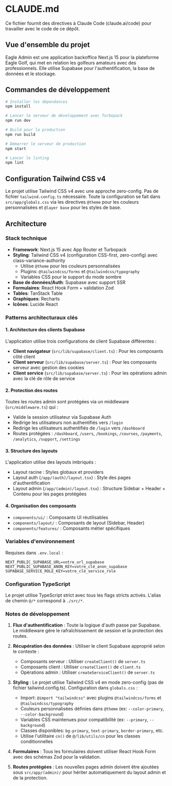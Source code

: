 # CLAUDE.md

Ce fichier fournit des directives à Claude Code (claude.ai/code) pour travailler avec le code de ce dépôt.

## Vue d'ensemble du projet

Eagle Admin est une application backoffice Next.js 15 pour la plateforme Eagle Golf, qui met en relation les golfeurs amateurs avec des professionnels. Elle utilise Supabase pour l'authentification, la base de données et le stockage.

## Commandes de développement

```bash
# Installer les dépendances
npm install

# Lancer le serveur de développement avec Turbopack
npm run dev

# Build pour la production
npm run build

# Démarrer le serveur de production
npm start

# Lancer le linting
npm lint
```

## Configuration Tailwind CSS v4

Le projet utilise Tailwind CSS v4 avec une approche zero-config. Pas de fichier `tailwind.config.ts` nécessaire. Toute la configuration se fait dans `src/app/globals.css` via les directives `@theme` pour les couleurs personnalisées et `@layer base` pour les styles de base.

## Architecture

### Stack technique
- **Framework**: Next.js 15 avec App Router et Turbopack
- **Styling**: Tailwind CSS v4 (configuration CSS-first, zero-config) avec class-variance-authority
  - Utilise `@theme` pour les couleurs personnalisées
  - Plugins: `@tailwindcss/forms` et `@tailwindcss/typography`
  - Variables CSS pour le support du mode sombre
- **Base de données/Auth**: Supabase avec support SSR
- **Formulaires**: React Hook Form + validation Zod
- **Tables**: TanStack Table
- **Graphiques**: Recharts
- **Icônes**: Lucide React

### Patterns architecturaux clés

#### 1. Architecture des clients Supabase
L'application utilise trois configurations de client Supabase différentes :
- **Client navigateur** (`src/lib/supabase/client.ts`) : Pour les composants côté client
- **Client serveur** (`src/lib/supabase/server.ts`) : Pour les composants serveur avec gestion des cookies
- **Client service** (`src/lib/supabase/server.ts`) : Pour les opérations admin avec la clé de rôle de service

#### 2. Protection des routes
Toutes les routes admin sont protégées via un middleware (`src/middleware.ts`) qui :
- Valide la session utilisateur via Supabase Auth
- Redirige les utilisateurs non authentifiés vers `/login`
- Redirige les utilisateurs authentifiés de `/login` vers `/dashboard`
- Routes protégées : `/dashboard`, `/users`, `/bookings`, `/courses`, `/payments`, `/analytics`, `/support`, `/settings`

#### 3. Structure des layouts
L'application utilise des layouts imbriqués :
- Layout racine : Styles globaux et providers
- Layout auth (`/app/(auth)/layout.tsx`) : Style des pages d'authentification
- Layout admin (`/app/(admin)/layout.tsx`) : Structure Sidebar + Header + Contenu pour les pages protégées

#### 4. Organisation des composants
- `components/ui/` : Composants UI réutilisables
- `components/layout/` : Composants de layout (Sidebar, Header)
- `components/features/` : Composants métier spécifiques

### Variables d'environnement

Requises dans `.env.local` :
```
NEXT_PUBLIC_SUPABASE_URL=votre_url_supabase
NEXT_PUBLIC_SUPABASE_ANON_KEY=votre_clé_anon_supabase
SUPABASE_SERVICE_ROLE_KEY=votre_clé_service_role
```

### Configuration TypeScript

Le projet utilise TypeScript strict avec tous les flags stricts activés. L'alias de chemin `@/*` correspond à `./src/*`.

### Notes de développement

1. **Flux d'authentification** : Toute la logique d'auth passe par Supabase. Le middleware gère le rafraîchissement de session et la protection des routes.

2. **Récupération des données** : Utiliser le client Supabase approprié selon le contexte :
   - Composants serveur : Utiliser `createClient()` de `server.ts`
   - Composants client : Utiliser `createClient()` de `client.ts`
   - Opérations admin : Utiliser `createServiceClient()` de `server.ts`

3. **Styling** : Le projet utilise Tailwind CSS v4 en mode zero-config (pas de fichier tailwind.config.ts). Configuration dans `globals.css` :
   - Import: `@import "tailwindcss"` avec plugins `@tailwindcss/forms` et `@tailwindcss/typography`
   - Couleurs personnalisées définies dans `@theme` (ex: `--color-primary`, `--color-background`)
   - Variables CSS maintenues pour compatibilité (ex: `--primary`, `--background`)
   - Classes disponibles: `bg-primary`, `text-primary`, `border-primary`, etc.
   - Utilise l'utilitaire `cn()` de `@/lib/utils/cn` pour les classes conditionnelles

4. **Formulaires** : Tous les formulaires doivent utiliser React Hook Form avec des schémas Zod pour la validation.

5. **Routes protégées** : Les nouvelles pages admin doivent être ajoutées sous `src/app/(admin)/` pour hériter automatiquement du layout admin et de la protection.